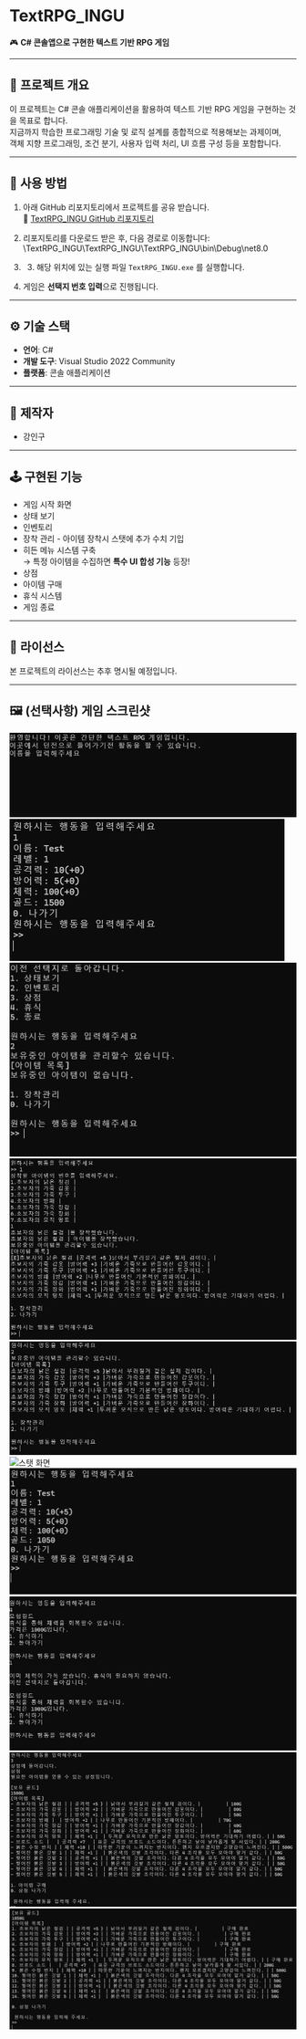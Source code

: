 # TextRPG_INGU

🎮 **C# 콘솔앱으로 구현한 텍스트 기반 RPG 게임**

---

## 📖 프로젝트 개요

이 프로젝트는 C# 콘솔 애플리케이션을 활용하여 텍스트 기반 RPG 게임을 구현하는 것을 목표로 합니다.  
지금까지 학습한 프로그래밍 기술 및 로직 설계를 종합적으로 적용해보는 과제이며,  
객체 지향 프로그래밍, 조건 분기, 사용자 입력 처리, UI 흐름 구성 등을 포함합니다.

---

## 🚀 사용 방법

1. 아래 GitHub 리포지토리에서 프로젝트를 공유 받습니다.  
   🔗 [TextRPG_INGU GitHub 리포지토리](https://github.com/RielKang/TextRPG_INGU)

2. 리포지토리를 다운로드 받은 후, 다음 경로로 이동합니다: \TextRPG_INGU\TextRPG_INGU\TextRPG_INGU\bin\Debug\net8.0
3. 3. 해당 위치에 있는 실행 파일 `TextRPG_INGU.exe` 를 실행합니다.

4. 게임은 **선택지 번호 입력**으로 진행됩니다.

---

## ⚙️ 기술 스택

- **언어**: C#
- **개발 도구**: Visual Studio 2022 Community
- **플랫폼**: 콘솔 애플리케이션

---

## 👤 제작자

- 강인구

---

## 🕹️ 구현된 기능

- 게임 시작 화면
- 상태 보기
- 인벤토리
 - 장착 관리 - 아이템 장착시 스탯에 추가 수치 기입
 - 히든 메뉴 시스템 구축  
   → 특정 아이템을 수집하면 **특수 UI 합성 기능** 등장!
- 상점
 - 아이템 구매
- 휴식 시스템
- 게임 종료

---

## 📄 라이선스

본 프로젝트의 라이선스는 추후 명시될 예정입니다.

---

## 🖼️ (선택사항) 게임 스크린샷
![게임 소개 화면](https://github.com/RielKang/TextRPG_INGU/blob/main/images/start_screen.png)
![게임 시작 화면](https://github.com/RielKang/TextRPG_INGU/blob/main/images/basic_stat_screen.png)
![인벤토리 화면](https://github.com/RielKang/TextRPG_INGU/blob/main/images/inventory_screen.png)
![장착관리 1](https://github.com/RielKang/TextRPG_INGU/blob/main/images/inventory_equipmanage_screen.png)
![장착관리 2](https://github.com/RielKang/TextRPG_INGU/blob/main/images/inventory%20equipmanage2_screen.png)
![스탯 화면](https://github.com/RielKang/TextRPG_INGU/blob/main/images/stat_screen.png)
![장비착용시 스탯창](https://github.com/RielKang/TextRPG_INGU/blob/main/images/bonus_stat_screen.png)
![휴식 화면](https://github.com/RielKang/TextRPG_INGU/blob/main/images/rest_screen.png)
![상점 진입 화면](https://github.com/RielKang/TextRPG_INGU/blob/main/images/shop_enter_screen.png)
![상점 구매 화면](https://github.com/RielKang/TextRPG_INGU/blob/main/images/shop_purchace_screen.png)
